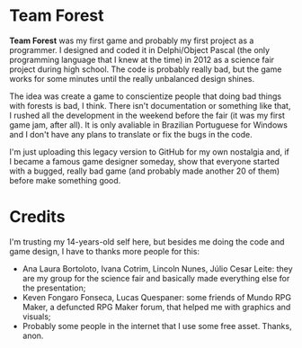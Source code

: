 # Team Forest

**Team Forest** was my first game and probably my first project as a programmer. I designed and coded it in Delphi/Object Pascal (the only programming language that I knew at the time) in 2012 as a science fair project during high school. The code is probably really bad, but the game works for some minutes until the really unbalanced design shines. 

The idea was create a game to conscientize people that doing bad things with forests is bad, I think. There isn't documentation or something like that, I rushed all the development in the weekend before the fair (it was my first game jam, after all). It is only avaliable in Brazilian Portuguese for Windows and I don't have any plans to translate or fix the bugs in the code.

I'm just uploading this legacy version to GitHub for my own nostalgia and, if I became a famous game designer someday, show that everyone started with a bugged, really bad game (and probably made another 20 of them) before make something good.

# Credits

I'm trusting my 14-years-old self here, but besides me doing the code and game design, I have to thanks more people for this:

- Ana Laura Bortoloto, Ivana Cotrim, Lincoln Nunes, Júlio Cesar Leite: they are my group for the science fair and basically made everything else for the presentation;
- Keven Fongaro Fonseca, Lucas Quespaner: some friends of Mundo RPG Maker, a defuncted RPG Maker forum, that helped me with graphics and visuals;
- Probably some people in the internet that I use some free asset. Thanks, anon.